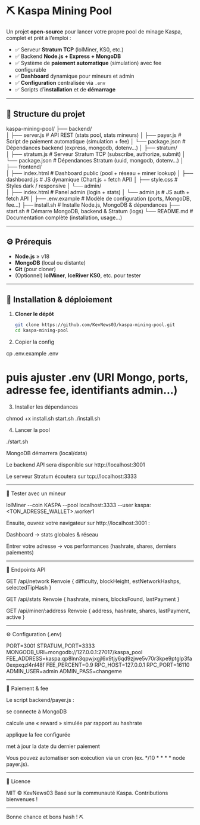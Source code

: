 # ⛏️ Kaspa Mining Pool

Un projet **open-source** pour lancer votre propre pool de minage Kaspa, complet et prêt à l’emploi :

- ✅ Serveur **Stratum TCP** (lolMiner, KS0, etc.)  
- ✅ Backend **Node.js + Express + MongoDB**  
- ✅ Système de **paiement automatique** (simulation) avec fee configurable  
- ✅ **Dashboard** dynamique pour mineurs et admin  
- ✅ **Configuration** centralisée via `.env`  
- ✅ Scripts d’**installation** et de **démarrage**

---
## 📁 Structure du projet

kaspa-mining-pool/
├── backend/          
│   ├── server.js         # API REST (stats pool, stats mineurs)
│   ├── payer.js          # Script de paiement automatique (simulation + fee)
│   └── package.json      # Dépendances backend (express, mongodb, dotenv…)
│
├── stratum/          
│   ├── stratum.js        # Serveur Stratum TCP (subscribe, authorize, submit)
│   └── package.json      # Dépendances Stratum (uuid, mongodb, dotenv…)
│
├── frontend/         
│   ├── index.html        # Dashboard public (pool + réseau + miner lookup)
│   ├── dashboard.js      # JS dynamique (Chart.js + fetch API)
│   ├── style.css         # Styles dark / responsive
│   └── admin/            
│       ├── index.html    # Panel admin (login + stats)
│       └── admin.js      # JS auth + fetch API
│
├── .env.example          # Modèle de configuration (ports, MongoDB, fee…)
├── install.sh            # Installe Node.js, MongoDB & dépendances
├── start.sh              # Démarre MongoDB, backend & Stratum (logs)
└── README.md             # Documentation complète (installation, usage…)

---

## ⚙️ Prérequis

- **Node.js** ≥ v18  
- **MongoDB** (local ou distante)  
- **Git** (pour cloner)  
- (Optionnel) **lolMiner**, **IceRiver KS0**, etc. pour tester

---

## 🚀 Installation & déploiement

1. **Cloner le dépôt**  
   ```bash
   git clone https://github.com/KevNews03/kaspa-mining-pool.git
   cd kaspa-mining-pool

2. Copier la config

cp .env.example .env
# puis ajuster .env (URI Mongo, ports, adresse fee, identifiants admin…)


3. Installer les dépendances

chmod +x install.sh start.sh
./install.sh


4. Lancer la pool

./start.sh

MongoDB démarrera (local/data)

Le backend API sera disponible sur http://localhost:3001

Le serveur Stratum écoutera sur tcp://localhost:3333





---

🧪 Tester avec un mineur

lolMiner --coin KASPA --pool localhost:3333 --user kaspa:<TON_ADRESSE_WALLET>.worker1

Ensuite, ouvrez votre navigateur sur http://localhost:3001 :

Dashboard → stats globales & réseau

Entrer votre adresse → vos performances (hashrate, shares, derniers paiements)



---

🔧 Endpoints API

GET /api/network
Renvoie { difficulty, blockHeight, estNetworkHashps, selectedTipHash }

GET /api/stats
Renvoie { hashrate, miners, blocksFound, lastPayment }

GET /api/miner/:address
Renvoie { address, hashrate, shares, lastPayment, active }



---

⚙️ Configuration (.env)

PORT=3001
STRATUM_PORT=3333
MONGODB_URI=mongodb://127.0.0.1:27017/kaspa_pool
FEE_ADDRESS=kaspa:qp8lnn3qpwjxgjl6x9tjy6qd9zjwe5v70r3kpe9ptglp3fa0expxqzl4nl48f
FEE_PERCENT=0.9
RPC_HOST=127.0.0.1
RPC_PORT=16110
ADMIN_USER=admin
ADMIN_PASS=changeme


---

📄 Paiement & fee

Le script backend/payer.js :

se connecte à MongoDB

calcule une « reward » simulée par rapport au hashrate

applique la fee configurée

met à jour la date du dernier paiement


Vous pouvez automatiser son exécution via un cron (ex. */10 * * * * node payer.js).


---

📜 Licence

MIT © KevNews03
Basé sur la communauté Kaspa. Contributions bienvenues !


---

Bonne chance et bons hash ! ⛏️
